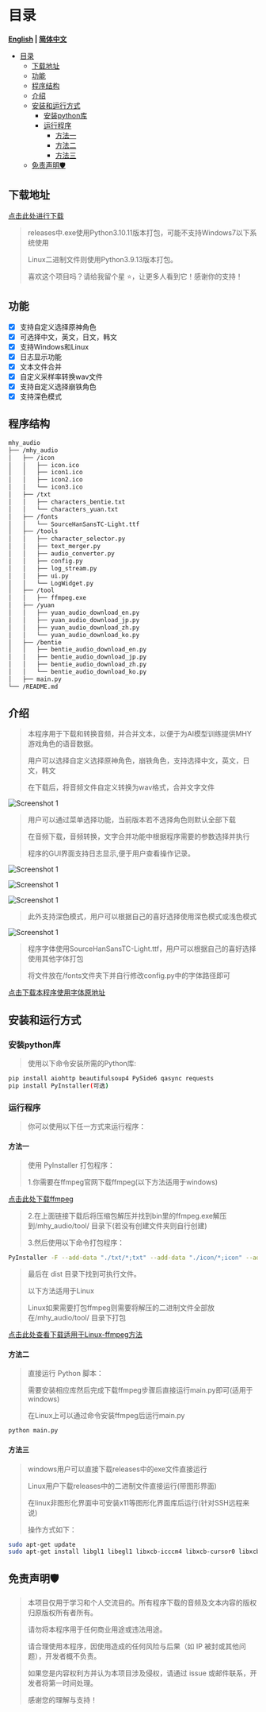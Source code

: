 # 目录

**[English](README_en.md) | [简体中文](README.md)**

- [目录](#目录)
  - [下载地址](#下载地址)
  - [功能](#功能)
  - [程序结构](#程序结构)
  - [介绍](#介绍)
  - [安装和运行方式](#安装和运行方式)
    - [安装python库](#安装python库)
    - [运行程序](#运行程序)
      - [方法一](#方法一)
      - [方法二](#方法二)
      - [方法三](#方法三)
  - [免责声明🛡️](#免责声明️)

## 下载地址

[点击此处进行下载](https://github.com/WorldDawnAres/mhy_audio/releases)
>
> releases中.exe使用Python3.10.11版本打包，可能不支持Windows7以下系统使用
>
> Linux二进制文件则使用Python3.9.13版本打包。
>
> 喜欢这个项目吗？请给我留个星 ⭐，让更多人看到它！感谢你的支持！

## 功能

- [x] 支持自定义选择原神角色
- [x] 可选择中文，英文，日文，韩文
- [x] 支持Windows和Linux
- [x] 日志显示功能
- [x] 文本文件合并
- [x] 自定义采样率转换wav文件
- [x] 支持自定义选择崩铁角色
- [x] 支持深色模式

## 程序结构

```bash
mhy_audio
├── /mhy_audio
│   ├── /icon
│   │   ├── icon.ico
│   │   ├── icon1.ico
│   │   ├── icon2.ico
│   │   └── icon3.ico
│   ├── /txt
│   │   ├── characters_bentie.txt
│   │   └── characters_yuan.txt
│   ├── /fonts
│   │   └── SourceHanSansTC-Light.ttf
│   ├── /tools
│   │   ├── character_selector.py
│   │   ├── text_merger.py
│   │   ├── audio_converter.py
│   │   ├── config.py
│   │   ├── log_stream.py
│   │   ├── ui.py
│   │   └── LogWidget.py
│   ├── /tool
│   │   ├── ffmpeg.exe
│   ├── /yuan
│   │   ├── yuan_audio_download_en.py
│   │   ├── yuan_audio_download_jp.py
│   │   ├── yuan_audio_download_zh.py
│   │   └── yuan_audio_download_ko.py
│   ├── /bentie
│   │   ├── bentie_audio_download_en.py
│   │   ├── bentie_audio_download_jp.py
│   │   ├── bentie_audio_download_zh.py
│   │   └── bentie_audio_download_ko.py
│   ├── main.py
└── /README.md
```

## 介绍

>本程序用于下载和转换音频，并合并文本，以便于为AI模型训练提供MHY游戏角色的语音数据。
>
>用户可以选择自定义选择原神角色，崩铁角色，支持选择中文，英文，日文，韩文
>
>在下载后，将音频文件自定义转换为wav格式，合并文字文件

![Screenshot 1](./Pictures/1.png "可选标题")
>
>用户可以通过菜单选择功能，当前版本若不选择角色则默认全部下载
>
>在音频下载，音频转换，文字合并功能中根据程序需要的参数选择并执行
>
>程序的GUI界面支持日志显示,便于用户查看操作记录。

![Screenshot 1](./Pictures/2.png "可选标题")

![Screenshot 1](./Pictures/3.png "可选标题")

![Screenshot 1](./Pictures/4.png "可选标题")

>此外支持深色模式，用户可以根据自己的喜好选择使用深色模式或浅色模式

![Screenshot 1](./Pictures/5.png "可选标题")

>程序字体使用SourceHanSansTC-Light.ttf，用户可以根据自己的喜好选择使用其他字体打包
>
>将文件放在/fonts文件夹下并自行修改config.py中的字体路径即可
>
[点击下载本程序使用字体原地址](https://github.com/adobe-fonts/source-han-serif)

## 安装和运行方式

### 安装python库

>使用以下命令安装所需的Python库:

```bash
pip install aiohttp beautifulsoup4 PySide6 qasync requests
pip install PyInstaller(可选)
```

### 运行程序

>你可以使用以下任一方式来运行程序：

#### 方法一

>使用 PyInstaller 打包程序：
>
>1.你需要在ffmpeg官网下载ffmpeg(以下方法适用于windows)

[点击此处下载ffmpeg](https://www.gyan.dev/ffmpeg/builds/packages/ffmpeg-7.0.2-full_build.7z)
>2.在上面链接下载后将压缩包解压并找到bin里的ffmpeg.exe解压到/mhy_audio/tool/ 目录下(若没有创建文件夹则自行创建)
>
>3.然后使用以下命令打包程序：

```bash
PyInstaller -F --add-data "./txt/*;txt" --add-data "./icon/*;icon" --add-data "./tool/*;tool" -w -i ./icon/icon.ico main.py
```

>最后在 dist 目录下找到可执行文件。
>
>以下方法适用于Linux
>
>Linux如果需要打包ffmpeg则需要将解压的二进制文件全部放在/mhy_audio/tool/ 目录下打包

[点击此处查看下载适用于Linux-ffmpeg方法](https://blog.csdn.net/weixin_43667077/article/details/122276284)

#### 方法二

>直接运行 Python 脚本：
>
>需要安装相应库然后完成下载ffmpeg步骤后直接运行main.py即可(适用于windows)
>
>在Linux上可以通过命令安装ffmpeg后运行main.py

```bash
python main.py
```

#### 方法三

>windows用户可以直接下载releases中的exe文件直接运行
>
>Linux用户下载releases中的二进制文件直接运行(带图形界面)
>
>在linux非图形化界面中可安装x11等图形化界面库后运行(针对SSH远程来说)
>
>操作方式如下：

```bash
sudo apt-get update
sudo apt-get install libgl1 libegl1 libxcb-icccm4 libxcb-cursor0 libxcb-keysyms1 libxcb-shape0 libxkbcommon-x11-0
```

## 免责声明🛡️

>本项目仅用于学习和个人交流目的。所有程序下载的音频及文本内容的版权归原版权所有者所有。
>
>请勿将本程序用于任何商业用途或违法用途。
>
>请合理使用本程序，因使用造成的任何风险与后果（如 IP 被封或其他问题），开发者概不负责。
>
>如果您是内容权利方并认为本项目涉及侵权，请通过 issue 或邮件联系，开发者将第一时间处理。
>
>感谢您的理解与支持！
